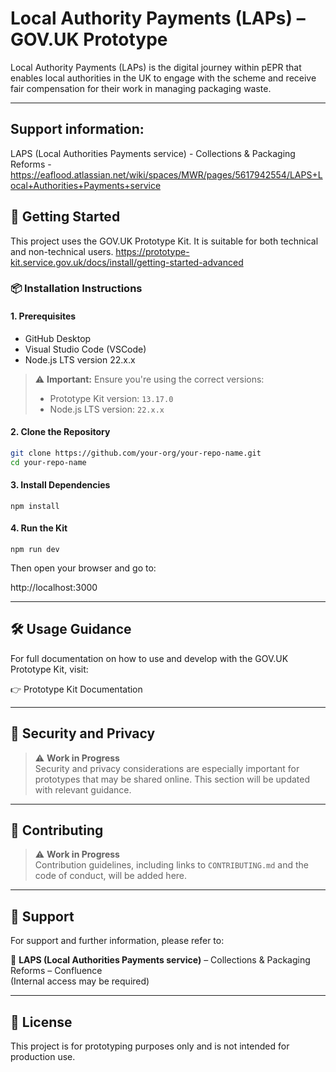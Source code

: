# Local Authority Payments (LAPs) – GOV.UK Prototype

Local Authority Payments (LAPs) is the digital journey within pEPR that enables local authorities in the UK to engage with the scheme and receive fair compensation for their work in managing packaging waste.

---

## Support information:
LAPS (Local Authorities Payments service) - Collections & Packaging Reforms - 
https://eaflood.atlassian.net/wiki/spaces/MWR/pages/5617942554/LAPS+Local+Authorities+Payments+service

## 🚀 Getting Started
This project uses the GOV.UK Prototype Kit. It is suitable for both technical and non-technical users.
https://prototype-kit.service.gov.uk/docs/install/getting-started-advanced

### 📦 Installation Instructions

#### 1. Prerequisites

- GitHub Desktop
- Visual Studio Code (VSCode)
- Node.js LTS version 22.x.x

> ⚠️ **Important:** Ensure you're using the correct versions:
> - Prototype Kit version: `13.17.0`
> - Node.js LTS version: `22.x.x`

#### 2. Clone the Repository

```bash
git clone https://github.com/your-org/your-repo-name.git
cd your-repo-name
```


#### 3. Install Dependencies

<div><div class="scriptor-paragraph"><pre><code class="language-Shell" preview="Code">npm install
</code></pre></div><span><!--ScriptorEndFragment--></span></div>

#### 4. Run the Kit

<div><div class="scriptor-paragraph"><pre><code class="language-Shell" preview="Code">npm run dev
</code></pre></div><span><!--ScriptorEndFragment--></span></div>

Then open your browser and go to:

http://localhost:3000

***

## 🛠 Usage Guidance

For full documentation on how to use and develop with the GOV.UK Prototype Kit, visit:

👉 Prototype Kit Documentation

***

## 🔐 Security and Privacy

> ⚠️ **Work in Progress**\
> Security and privacy considerations are especially important for prototypes that may be shared online. This section will be updated with relevant guidance.

***

## 🤝 Contributing

> ⚠️ **Work in Progress**\
> Contribution guidelines, including links to `CONTRIBUTING.md` and the code of conduct, will be added here.

***

## 🧭 Support

For support and further information, please refer to:

📘 **LAPS (Local Authorities Payments service)** – Collections & Packaging Reforms – Confluence\
(Internal access may be required)

***

## 📄 License

This project is for prototyping purposes only and is not intended for production use.

